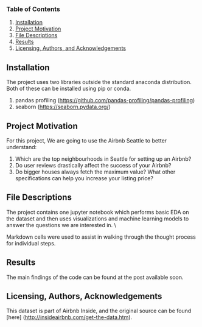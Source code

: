 ### Table of Contents

1. [Installation](#installation)
2. [Project Motivation](#motivation)
3. [File Descriptions](#files)
4. [Results](#results)
5. [Licensing, Authors, and Acknowledgements](#licensing)

## Installation <a name="installation"></a>
The project uses two libraries outside the standard anaconda distribution. Both of these can be installed using pip or conda.

1. pandas profiling (https://github.com/pandas-profiling/pandas-profiling)
2. seaborn (https://seaborn.pydata.org/)

## Project Motivation<a name="motivation"></a>

For this project, We are going to use the Airbnb Seattle to better understand:

1. Which are the top neighbourhoods in Seattle for setting up an Airbnb?
2. Do user reviews drastically affect the success of your Airbnb?
3. Do bigger houses always fetch the maximum value? What other specifications can help you increase your listing price?


## File Descriptions <a name="files"></a>

The project contains one jupyter notebook which performs basic EDA on the dataset and then uses visualizations and machine learning models to answer the questions we are interested in. \

Markdown cells were used to assist in walking through the thought process for individual steps.


## Results<a name="results"></a>

The main findings of the code can be found at the post available soon.

## Licensing, Authors, Acknowledgements<a name="licensing"></a>

This dataset is part of Airbnb Inside, and the original source can be found [here] (http://insideairbnb.com/get-the-data.htm).

  
